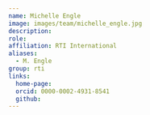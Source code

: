 ```yaml
---
name: Michelle Engle
image: images/team/michelle_engle.jpg
description: 
role: 
affiliation: RTI International
aliases:
  - M. Engle
group: rti
links:
  home-page: 
  orcid: 0000-0002-4931-8541
  github:
---
```


